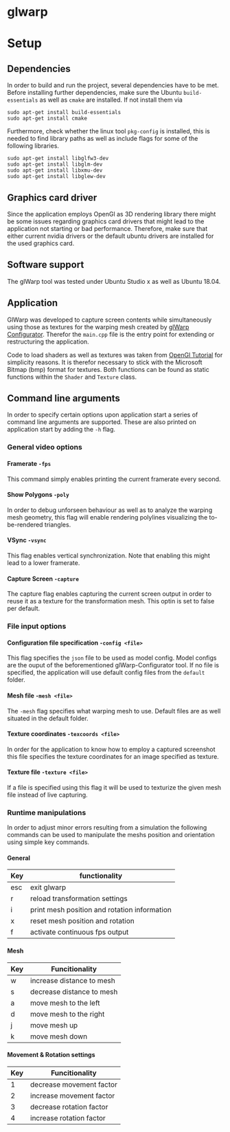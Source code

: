 # glwarp

# Setup

## Dependencies

In order to build and run the project, several dependencies have to be met. Before installing further dependencies, make sure the Ubuntu `build-essentials` as well as `cmake` are installed. If not install them via

```
sudo apt-get install build-essentials
sudo apt-get install cmake
```

Furthermore, check whether the linux tool `pkg-config` is installed, this is needed to find library paths as well as include flags for some of the following libraries.

```
sudo apt-get install libglfw3-dev
sudo apt-get install libglm-dev 
sudo apt-get install libxmu-dev
sudo apt-get install libglew-dev
```

## Graphics card driver
Since the application employs OpenGl as 3D rendering library there might be some issues regarding graphics card drivers that might lead to the application not starting or bad performance. Therefore, make sure that either current nvidia drivers or the default ubuntu drivers are installed for the used graphics card.


## Software support
The glWarp tool was tested under Ubuntu Studio x as well as Ubuntu 18.04.


## Application
GlWarp was developed to capture screen contents while simultaneously using those as textures for the warping mesh created by [glWarp Configurator](https://github.com/hg3n/glwarp-configurator-qt). Therefor the `main.cpp` file is the entry point for extending or restructuring the application.

Code to load shaders as well as textures was taken from [OpenGl Tutorial](http://www.opengl-tutorial.org/) for simplicity reasons. It is therefor necessary to stick with the Microsoft Bitmap (bmp) format for textures. Both functions can be found as static functions within the `Shader` and `Texture` class. 

## Command line arguments
In order to specify certain options upon application start a series of command line arguments are supported. These are also printed on application start by adding the `-h` flag.

### General video options
#### Framerate `-fps`
This command simply enables printing the current framerate every second.

#### Show Polygons `-poly`
In order to debug unforseen behaviour as well as to analyze the warping mesh geometry, this flag will enable rendering polylines visualizing the to-be-rendered triangles.

#### VSync `-vsync`
This flag enables vertical synchronization. Note that enabling this might lead to a lower framerate.

#### Capture Screen `-capture`
The capture flag enables capturing the current screen output in order to reuse it as a texture for the transformation mesh. This optin is set to false per default.

### File input options
#### Configuration file specification `-config <file>`
This flag specifies the `json` file to be used as model config. Model configs are the ouput of the beforementioned glWarp-Configurator tool. If no file is specified, the application will use default config files from the `default` folder.

#### Mesh file  `-mesh <file>`
The `-mesh` flag specifies what warping mesh to use. Default files are as well situated in the default folder.

#### Texture coordinates `-texcoords <file>`
In order for the application to know how to employ a captured screenshot this file specifies the texture coordinates for an image specified as texture.

#### Texture file `-texture <file>`
If a file is specified using this flag it will be used to texturize the given mesh file instead of live capturing.

### Runtime manipulations
In order to adjust minor errors resulting from a simulation the following commands can be used to manipulate the meshs position and orientation using simple key commands.

#### General
| Key | functionality |
|-----|---------------| 
| esc | exit glwarp|
| r |reload transformation settings|
| i |print mesh position and rotation information|
| x |reset mesh position and rotation|
| f |activate continuous fps output|

#### Mesh
|Key| Funcitionality|
|---|---------------|
| w | increase distance to mesh|
| s | decrease distance to mesh|
| a | move mesh to the left|
| d | move mesh to the right|
| j | move mesh up|
| k | move mesh down|

#### Movement & Rotation settings
|Key| Funcitionality|
|---|---------------|
|1 | decrease movement factor| 
|2 | increase movement factor| 
|3 | decrease rotation factor| 
|4 | increase rotation factor| 
